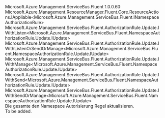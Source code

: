 <Type Name="IUpdate" FullName="Microsoft.Azure.Management.ServiceBus.Fluent.NamespaceAuthorizationRule.Update.IUpdate">
  <TypeSignature Language="C#" Value="public interface IUpdate : Microsoft.Azure.Management.ResourceManager.Fluent.Core.ResourceActions.IAppliable&lt;Microsoft.Azure.Management.ServiceBus.Fluent.INamespaceAuthorizationRule&gt;, Microsoft.Azure.Management.ServiceBus.Fluent.AuthorizationRule.Update.IWithListen&lt;Microsoft.Azure.Management.ServiceBus.Fluent.NamespaceAuthorizationRule.Update.IUpdate&gt;, Microsoft.Azure.Management.ServiceBus.Fluent.AuthorizationRule.Update.IWithListenOrSendOrManage&lt;Microsoft.Azure.Management.ServiceBus.Fluent.NamespaceAuthorizationRule.Update.IUpdate&gt;, Microsoft.Azure.Management.ServiceBus.Fluent.AuthorizationRule.Update.IWithManage&lt;Microsoft.Azure.Management.ServiceBus.Fluent.NamespaceAuthorizationRule.Update.IUpdate&gt;, Microsoft.Azure.Management.ServiceBus.Fluent.AuthorizationRule.Update.IWithSend&lt;Microsoft.Azure.Management.ServiceBus.Fluent.NamespaceAuthorizationRule.Update.IUpdate&gt;, Microsoft.Azure.Management.ServiceBus.Fluent.AuthorizationRule.Update.IWithSendOrManage&lt;Microsoft.Azure.Management.ServiceBus.Fluent.NamespaceAuthorizationRule.Update.IUpdate&gt;" />
  <TypeSignature Language="ILAsm" Value=".class public interface auto ansi abstract IUpdate implements class Microsoft.Azure.Management.ResourceManager.Fluent.Core.ResourceActions.IAppliable`1&lt;class Microsoft.Azure.Management.ServiceBus.Fluent.INamespaceAuthorizationRule&gt;, class Microsoft.Azure.Management.ResourceManager.Fluent.Core.ResourceActions.IIndexable, class Microsoft.Azure.Management.ServiceBus.Fluent.AuthorizationRule.Update.IWithListen`1&lt;class Microsoft.Azure.Management.ServiceBus.Fluent.NamespaceAuthorizationRule.Update.IUpdate&gt;, class Microsoft.Azure.Management.ServiceBus.Fluent.AuthorizationRule.Update.IWithListenOrSendOrManage`1&lt;class Microsoft.Azure.Management.ServiceBus.Fluent.NamespaceAuthorizationRule.Update.IUpdate&gt;, class Microsoft.Azure.Management.ServiceBus.Fluent.AuthorizationRule.Update.IWithManage`1&lt;class Microsoft.Azure.Management.ServiceBus.Fluent.NamespaceAuthorizationRule.Update.IUpdate&gt;, class Microsoft.Azure.Management.ServiceBus.Fluent.AuthorizationRule.Update.IWithSend`1&lt;class Microsoft.Azure.Management.ServiceBus.Fluent.NamespaceAuthorizationRule.Update.IUpdate&gt;, class Microsoft.Azure.Management.ServiceBus.Fluent.AuthorizationRule.Update.IWithSendOrManage`1&lt;class Microsoft.Azure.Management.ServiceBus.Fluent.NamespaceAuthorizationRule.Update.IUpdate&gt;" />
  <TypeSignature Language="DocId" Value="T:Microsoft.Azure.Management.ServiceBus.Fluent.NamespaceAuthorizationRule.Update.IUpdate" />
  <TypeSignature Language="VB.NET" Value="Public Interface IUpdate&#xA;Implements IAppliable(Of INamespaceAuthorizationRule), IWithListen(Of IUpdate), IWithListenOrSendOrManage(Of IUpdate), IWithManage(Of IUpdate), IWithSend(Of IUpdate), IWithSendOrManage(Of IUpdate)" />
  <TypeSignature Language="F#" Value="type IUpdate = interface&#xA;    interface IAppliable&lt;INamespaceAuthorizationRule&gt;&#xA;    interface IIndexable&#xA;    interface IWithListenOrSendOrManage&lt;IUpdate&gt;&#xA;    interface IWithListen&lt;IUpdate&gt;&#xA;    interface IWithSendOrManage&lt;IUpdate&gt;&#xA;    interface IWithSend&lt;IUpdate&gt;&#xA;    interface IWithManage&lt;IUpdate&gt;" />
  <AssemblyInfo>
    <AssemblyName>Microsoft.Azure.Management.ServiceBus.Fluent</AssemblyName>
    <AssemblyVersion>1.0.0.60</AssemblyVersion>
  </AssemblyInfo>
  <Interfaces>
    <Interface>
      <InterfaceName>Microsoft.Azure.Management.ResourceManager.Fluent.Core.ResourceActions.IAppliable&lt;Microsoft.Azure.Management.ServiceBus.Fluent.INamespaceAuthorizationRule&gt;</InterfaceName>
    </Interface>
    <Interface>
      <InterfaceName>Microsoft.Azure.Management.ServiceBus.Fluent.AuthorizationRule.Update.IWithListen&lt;Microsoft.Azure.Management.ServiceBus.Fluent.NamespaceAuthorizationRule.Update.IUpdate&gt;</InterfaceName>
    </Interface>
    <Interface>
      <InterfaceName>Microsoft.Azure.Management.ServiceBus.Fluent.AuthorizationRule.Update.IWithListenOrSendOrManage&lt;Microsoft.Azure.Management.ServiceBus.Fluent.NamespaceAuthorizationRule.Update.IUpdate&gt;</InterfaceName>
    </Interface>
    <Interface>
      <InterfaceName>Microsoft.Azure.Management.ServiceBus.Fluent.AuthorizationRule.Update.IWithManage&lt;Microsoft.Azure.Management.ServiceBus.Fluent.NamespaceAuthorizationRule.Update.IUpdate&gt;</InterfaceName>
    </Interface>
    <Interface>
      <InterfaceName>Microsoft.Azure.Management.ServiceBus.Fluent.AuthorizationRule.Update.IWithSend&lt;Microsoft.Azure.Management.ServiceBus.Fluent.NamespaceAuthorizationRule.Update.IUpdate&gt;</InterfaceName>
    </Interface>
    <Interface>
      <InterfaceName>Microsoft.Azure.Management.ServiceBus.Fluent.AuthorizationRule.Update.IWithSendOrManage&lt;Microsoft.Azure.Management.ServiceBus.Fluent.NamespaceAuthorizationRule.Update.IUpdate&gt;</InterfaceName>
    </Interface>
  </Interfaces>
  <Docs>
    <summary>
            Die gesamte den Namespace Autorisierung Regel aktualisieren.
            </summary>
    <remarks>To be added.</remarks>
  </Docs>
  <Members />
</Type>